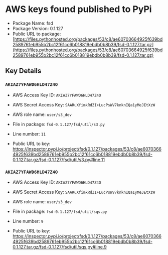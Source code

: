 # AWS keys found published to PyPi

* Package Name: fsd
* Package Version: 0.1.127
* Public URL to package: [https://files.pythonhosted.org/packages/53/c8/ae60703664925f639bd2589761eb955b2bc12f61cc6b018819ebdb0b8b39/fsd-0.1.127.tar.gz](https://files.pythonhosted.org/packages/53/c8/ae60703664925f639bd2589761eb955b2bc12f61cc6b018819ebdb0b8b39/fsd-0.1.127.tar.gz)

## Key Details

### `AKIAZ7YFAWD6HLD47Z4O`

* AWS Access Key ID: `AKIAZ7YFAWD6HLD47Z4O`
* AWS Secret Access Key: `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` 
* AWS role name: `user/s3_dev`
* File in package: `fsd-0.1.127/fsd/util/s3.py`
* Line number: `11`

* Public URL to key: https://inspector.pypi.io/project/fsd/0.1.127/packages/53/c8/ae60703664925f639bd2589761eb955b2bc12f61cc6b018819ebdb0b8b39/fsd-0.1.127.tar.gz/fsd-0.1.127/fsd/util/s3.py#line.11



### `AKIAZ7YFAWD6HLD47Z4O`

* AWS Access Key ID: `AKIAZ7YFAWD6HLD47Z4O`
* AWS Secret Access Key: `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` 
* AWS role name: `user/s3_dev`
* File in package: `fsd-0.1.127/fsd/util/sqs.py`
* Line number: `9`

* Public URL to key: https://inspector.pypi.io/project/fsd/0.1.127/packages/53/c8/ae60703664925f639bd2589761eb955b2bc12f61cc6b018819ebdb0b8b39/fsd-0.1.127.tar.gz/fsd-0.1.127/fsd/util/sqs.py#line.9


